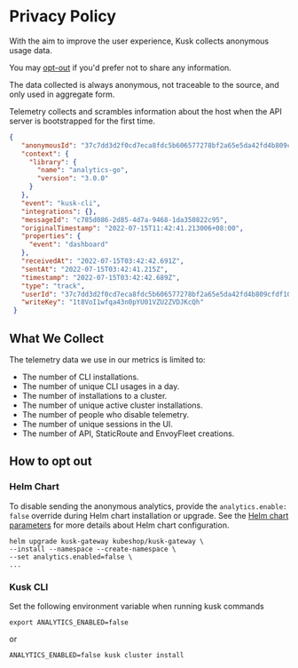 # Privacy Policy

With the aim to improve the user experience, Kusk collects anonymous usage data.

You may [opt-out](#how-to-opt-out) if you'd prefer not to share any information.

The data collected is always anonymous, not traceable to the source, and only used in aggregate form. 

Telemetry collects and scrambles information about the host when the API server is bootstrapped for the first time. 

```json
{
   "anonymousId": "37c7dd3d2f0cd7eca8fdc5b606577278bf2a65e5da42fd4b809cfdf103583a98",
   "context": {
     "library": {
       "name": "analytics-go",
       "version": "3.0.0"
     }
   },
   "event": "kusk-cli",
   "integrations": {},
   "messageId": "c785d086-2d85-4d7a-9468-1da350822c95",
   "originalTimestamp": "2022-07-15T11:42:41.213006+08:00",
   "properties": {
     "event": "dashboard"
   },
   "receivedAt": "2022-07-15T03:42:42.691Z",
   "sentAt": "2022-07-15T03:42:41.215Z",
   "timestamp": "2022-07-15T03:42:42.689Z",
   "type": "track",
   "userId": "37c7dd3d2f0cd7eca8fdc5b606577278bf2a65e5da42fd4b809cfdf103583a98",
   "writeKey": "1t8VoI1wfqa43n0pYU01VZU2ZVDJKcQh"
 }
```

## **What We Collect**

The telemetry data we use in our metrics is limited to:

 - The number of CLI installations.
 - The number of unique CLI usages in a day.
 - The number of installations to a cluster.
 - The number of unique active cluster installations.
 - The number of people who disable telemetry.
 - The number of unique sessions in the UI.
 - The number of API, StaticRoute and EnvoyFleet creations.

## How to opt out

### Helm Chart
To disable sending the anonymous analytics, provide the `analytics.enable: false` override during Helm chart installation or upgrade. See the <a href="https://github.com/kubeshop/helm-charts/blob/main/charts/kusk-gateway/values.yaml" target="_blank">Helm chart parameters</a> for more details about Helm chart configuration.

```
helm upgrade kusk-gateway kubeshop/kusk-gateway \
--install --namespace --create-namespace \
--set analytics.enabled=false \
...
```

### Kusk CLI
Set the following environment variable when running kusk commands
```
export ANALYTICS_ENABLED=false
```
or
```
ANALYTICS_ENABLED=false kusk cluster install
```